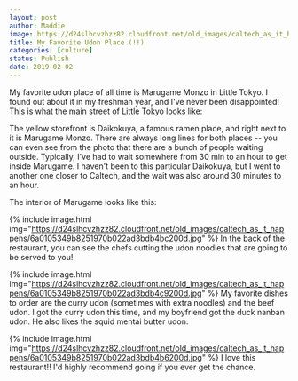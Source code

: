 ```yaml
---
layout: post
author: Maddie
image: https://d24slhcvzhzz82.cloudfront.net/old_images/caltech_as_it_happens/6a0105349b8251970b022ad3bdb4c5200d.jpg
title: My Favorite Udon Place (!!)
categories: [culture]
status: Publish
date: 2019-02-02
---
```


My favorite udon place of all time is Marugame Monzo in Little Tokyo. I found out about it in my freshman year, and I've never been disappointed! This is what the main street of Little Tokyo looks like:

The yellow storefront is Daikokuya, a famous ramen place, and right next to it is Marugame Monzo. There are always long lines for both places -- you can even see from the photo that there are a bunch of people waiting outside. Typically, I've had to wait somewhere from 30 min to an hour to get inside Marugame. I haven't been to this particular Daikokuya, but I went to another one closer to Caltech, and the wait was also around 30 minutes to an hour.

The interior of Marugame looks like this:


{% include image.html img="https://d24slhcvzhzz82.cloudfront.net/old_images/caltech_as_it_happens/6a0105349b8251970b022ad3bdb4bc200d.jpg" %}
In the back of the restaurant, you can see the chefs cutting the udon noodles that are going to be served to you!


{% include image.html img="https://d24slhcvzhzz82.cloudfront.net/old_images/caltech_as_it_happens/6a0105349b8251970b022ad3bdb4c9200d.jpg" %}
My favorite dishes to order are the curry udon (sometimes with extra noodles) and the beef udon. I got the curry udon this time, and my boyfriend got the duck nanban udon. He also likes the squid mentai butter udon.


{% include image.html img="https://d24slhcvzhzz82.cloudfront.net/old_images/caltech_as_it_happens/6a0105349b8251970b022ad3bdb4b6200d.jpg" %}
I love this restaurant!! I'd highly recommend going if you ever get the chance.

